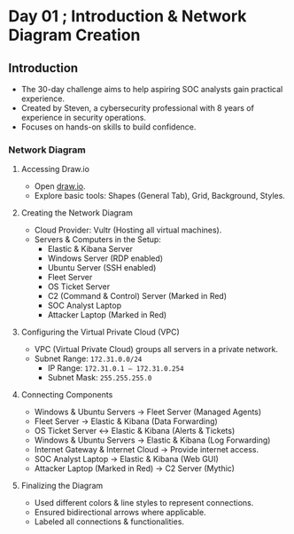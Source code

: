# Day 01 ; Introduction & Network Diagram Creation

## Introduction

- The 30-day challenge aims to help aspiring SOC analysts gain practical experience.
- Created by Steven, a cybersecurity professional with 8 years of experience in security operations.
- Focuses on hands-on skills to build confidence.

### Network Diagram

1. Accessing Draw.io
    
    - Open [draw.io](https://www.draw.io).
    - Explore basic tools: Shapes (General Tab), Grid, Background, Styles.

2. Creating the Network Diagram
    
    - Cloud Provider: Vultr (Hosting all virtual machines).
    - Servers & Computers in the Setup:
        - Elastic & Kibana Server
        - Windows Server (RDP enabled)
        - Ubuntu Server (SSH enabled)
        - Fleet Server
        - OS Ticket Server
        - C2 (Command & Control) Server (Marked in Red)
        - SOC Analyst Laptop 
        - Attacker Laptop (Marked in Red)

3. Configuring the Virtual Private Cloud (VPC)
    
    - VPC (Virtual Private Cloud) groups all servers in a private network.
    - Subnet Range: `172.31.0.0/24`
        - IP Range: `172.31.0.1 – 172.31.0.254`
        - Subnet Mask: `255.255.255.0`

4. Connecting Components
    
    - Windows & Ubuntu Servers → Fleet Server (Managed Agents)
    - Fleet Server → Elastic & Kibana (Data Forwarding)
    - OS Ticket Server ↔ Elastic & Kibana (Alerts & Tickets)
    - Windows & Ubuntu Servers → Elastic & Kibana (Log Forwarding)
    - Internet Gateway & Internet Cloud → Provide internet access.
    - SOC Analyst Laptop → Elastic & Kibana (Web GUI)
    - Attacker Laptop (Marked in Red) → C2 Server (Mythic)

5. Finalizing the Diagram
    
    - Used different colors & line styles to represent connections.
    - Ensured bidirectional arrows where applicable.
    - Labeled all connections & functionalities.
